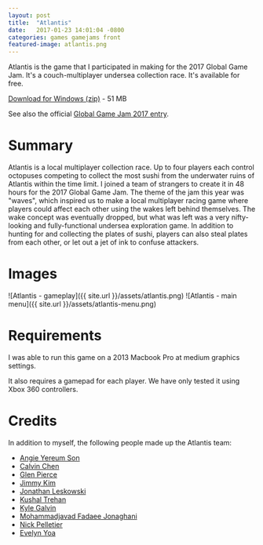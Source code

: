 ```yaml
---
layout: post
title:  "Atlantis"
date:   2017-01-23 14:01:04 -0800
categories: games gamejams front
featured-image: atlantis.png
---
```

Atlantis is the game that I participated in making for the 2017 Global Game Jam. It's a couch-multiplayer undersea collection race. It's available for free.

[Download for Windows (zip)][download] - 51 MB

See also the official [Global Game Jam 2017 entry][ggj].

# Summary

Atlantis is a local multiplayer collection race. Up to four players each control octopuses competing to collect the most sushi from the underwater ruins of Atlantis within the time limit. I joined a team of strangers to create it in 48 hours for the 2017 Global Game Jam. The theme of the jam this year was "waves", which inspired us to make a local multiplayer racing game where players could affect each other using the wakes left behind themselves. The wake concept was eventually dropped, but what was left was a very nifty-looking and fully-functional undersea exploration game. In addition to hunting for and collecting the plates of sushi, players can also steal plates from each other, or let out a jet of ink to confuse attackers.

# Images
![Atlantis - gameplay]({{ site.url }}/assets/atlantis.png)
![Atlantis - main menu]({{ site.url }}/assets/atlantis-menu.png)

# Requirements

I was able to run this game on a 2013 Macbook Pro at medium graphics settings.

It also requires a gamepad for each player. We have only tested it using Xbox 360 controllers.

# Credits

In addition to myself, the following people made up the Atlantis team:
* [Angie Yereum Son][angie-son]
* [Calvin Chen][calvin-chen]
* [Glen Pierce][glen-pierce]
* [Jimmy Kim][jimmy-kim]
* [Jonathan Leskowski][jonathan-leskowski]
* [Kushal Trehan][kushal-trehan]
* [Kyle Galvin][kyle-glavin]
* [Mohammadjavad Fadaee Jonaghani][mo-fadaee]
* [Nick Pelletier][nick-pelletier]
* [Evelyn Yoa][evelyn-yoa]

[download]: http://ggj.s3.amazonaws.com/games/2017/01/22/1507/atlantis.zip
[ggj]: http://globalgamejam.org/2017/games/atlantis-0
[angie-son]: http://globalgamejam.org/users/angie-yereum-son
[calvin-chen]: http://globalgamejam.org/users/calvin-chen
[glen-pierce]: http://globalgamejam.org/users/glen-pierce
[jimmy-kim]: http://globalgamejam.org/users/jjkk91
[jonathan-leskowski]: http://globalgamejam.org/users/jleskows
[kushal-trehan]: http://globalgamejam.org/users/kushalt
[kyle-glavin]: http://globalgamejam.org/users/kylethedeveloper
[mo-fadaee]: http://globalgamejam.org/users/mjfadaee
[nick-pelletier]: http://globalgamejam.org/users/npelletier89
[evelyn-yoa]: http://globalgamejam.org/users/yoaevelyngmailcom